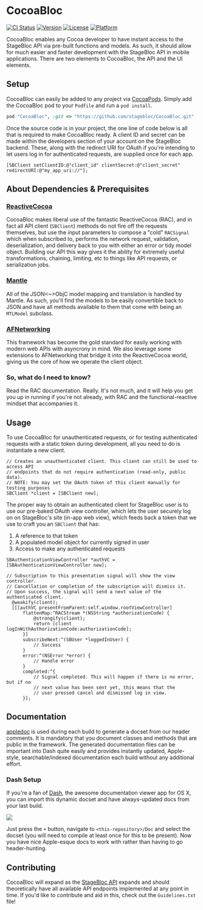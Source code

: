 # CocoaBloc
[![CI Status](https://img.shields.io/travis/stagebloc/CocoaBloc/master.svg?style=flat)](https://travis-ci.org/stagebloc/CocoaBloc/branches)
[![Version](https://img.shields.io/cocoapods/v/CocoaBloc.svg?style=flat)](http://cocoapods.org/pods/CocoaBloc)
[![License](https://img.shields.io/cocoapods/l/CocoaBloc.svg?style=flat)](http://cocoapods.org/pods/CocoaBloc)
[![Platform](https://img.shields.io/cocoapods/p/CocoaBloc.svg?style=flat)](http://cocoapods.org/pods/CocoaBloc)

CocoaBloc enables any Cocoa developer to have instant access to the StageBloc API via pre-built functions and models. As such, it should allow for much easier and faster development with the StageBloc API in mobile applications. There are two elements to CocoaBloc, the API and the UI elements.

## Setup

CocoaBloc can easily be added to any project via [CocoaPods](http://cocoapods.org/). Simply add the CocoaBloc pod to your `Podfile` and run a `pod install`.
```ruby
pod "CocoaBloc", :git => "https://github.com/stagebloc/CocoaBloc.git"
```

Once the source code is in your project, the one line of code below is all that is required to make CocoaBloc ready. A client ID and secret can be made within the developers section of your account on the StageBloc backend. These, along with the redirect URI for OAuth if you're intending to let users log in for authenticated requests, are supplied once for each app.

```objc
[SBClient setClientID:@"client_id" clientSecret:@"client_secret" redirectURI:@"my_app_uri://"];
```

## About Dependencies & Prerequisites

### [ReactiveCocoa](http://github.com/ReactiveCocoa/ReactiveCocoa.git)
CocoaBloc makes liberal use of the fantastic ReactiveCocoa (RAC), and in fact all API client (`SBClient`) methods do not fire off the requests themselves, but use the input parameters to compose a "cold" `RACSignal` which when subscribed to, performs the network request, validation, deserialization, and delivery back to you with either an error or tidy model object. Building our API this way gives it the ability for extremely useful transformations, chaining, limiting, etc to things like API requests, or serialization jobs.

### [Mantle](https://github.com/Mantle/Mantle)
All of the JSON<~>ObjC model mapping and translation is handled by Mantle. As such, you'll find the models to be easily convertible back to JSON and have all methods available to them that come with being an `MTLModel` subclass.

### [AFNetworking](https://github.com/AFNetworking/AFNetworking)
This framework has become the gold standard for easily working with modern web APIs with asyncrony in mind. We also leverage some extensions to AFNetworking that bridge it into the ReactiveCocoa world, giving us the core of how we operate the client object.

### So, what do I need to know?
Read the RAC documentation. Really. It's not much, and it will help you get you up in running if you're not already, with RAC and the functional-reactive mindset that accompanies it.

## Usage

To use CocoaBloc for unauthenticated requests, or for testing authenticated requests with a static token during development, all you need to do is instantiate a new client.

```objc
// Creates an unauthenticated client. This client can still be used to access API
// endpoints that do not require authentication (read-only, public data).
// NOTE: You may set the OAuth token of this client manually for testing purposes
SBClient *client = [SBClient new];
```

The proper way to obtain an authenticated client for StageBloc user is to use our pre-baked OAuth view controller, which lets the user securely log on on StageBloc's site (in-app web view), which feeds back a token that we use to craft you an `SBClient` that has:
  1. A reference to that token
  2. A populated model object for currently signed in user
  3. Access to make any authenticated requests

```objc
SBAuthenticationViewController *authVC = [SBAuthenticationViewController new];

// Subscription to this presentation signal will show the view controller.
// Cancellation or completion of the subscription will dismiss it.
// Upon success, the signal will send a next value of the authenticated client.
  @weakify(client);
  [[[authVC presentFromParent:self.window.rootViewController]
      flattenMap:^RACStream *(NSString *authorizationCode) {
          @strongify(client);
          return [client logInWithAuthorizationCode:authorizationCode];
      }]
      subscribeNext:^(SBUser *loggedInUser) {
          // Success
      }
      error:^(NSError *error) {
          // Handle error
      }
      completed:^{
          // Signal completed. This will happen if there is no error, but if no
          // next value has been sent yet, this means that the
          // user pressed cancel and dismissed log in view.
      }];
```

## Documentation
[appledoc](https://github.com/tomaz/appledoc) is used during each build to generate a docset from our header comments. It is mandatory that you document classes and methods that are public in the framework. The generated documentation files can be important into Dash quite easily and provides instantly updated, Apple-style, searchable/indexed documentation each build without any additional effort.

### Dash Setup
If you're a fan of [Dash](https://itunes.apple.com/us/app/dash/id458034879?ls=1&mt=12), the awesome documentation viewer app for OS X, you can import this dynamic docset and have always-updated docs from your last build.

![](https://cldup.com/MZLkzQDmed.png)

Just press the `+` button, navigate to `<this-repository>/Doc` and select the docset (you will need to compile at least once for this to be present). Now you have nice Apple-esque docs to work with rather than having to go header-hunting.

## Contributing

CocoaBloc will expand as the [StageBloc API](https://stagebloc.com/developers/api) expands and should theoretically have all available API endpoints implemented at any point in time. If you'd like to contribute and aid in this, check out the `Guidelines.txt` file!
